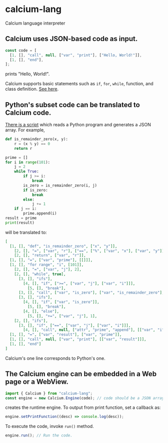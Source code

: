 # calcium-lang

Calcium language interpreter

## Calcium uses JSON-based code as input.

```javascript
const code = [
  [1, [], "call", null, ["var", "print"], ["Hello, World!"]],
  [1, [], "end"],
];
```

prints "Hello, World!".

Calcium supports basic statements such as `if`, `for`, `while`, function, and class definition. [See here](https://sites.google.com/view/calcium-lang/commands).

## Python's subset code can be translated to Calcium code.

[There is a script](https://github.com/0xCAF2/python2calcium) which reads a Python program and generates a JSON array. For example,

```python
def is_remainder_zero(x, y):
    r = (x % y) == 0
    return r

prime = []
for i in range(101):
    j = 2
    while True:
        if j >= i:
            break
        is_zero = is_remainder_zero(i, j)
        if is_zero:
            break
        else:
            j += 1
    if j == i:
        prime.append(i)
result = prime
print(result)
```

will be translated to:

```json
[
  [1, [], "def", "is_remainder_zero", ["x", "y"]],
    [2, [], "=", ["var", "r"], ["==", ["%", ["var", "x"], ["var", "y"]], 0]],
    [2, [], "return", ["var", "r"]],
  [1, [], "=", ["var", "prime"], [[]]],
  [1, [], "for range", "i", [101]],
    [2, [], "=", ["var", "j"], 2],
    [2, [], "while", true],
      [3, [], "ifs"],
        [4, [], "if", [">=", ["var", "j"], ["var", "i"]]],
          [5, [], "break"],
      [3, [], "call", ["var", "is_zero"], ["var", "is_remainder_zero"], [["var", "i"], ["var", "j"]]],
      [3, [], "ifs"],
        [4, [], "if", ["var", "is_zero"]],
          [5, [], "break"],
        [4, [], "else"],
          [5, [], "+=", ["var", "j"], 1],
    [2, [], "ifs"],
      [3, [], "if", ["==", ["var", "j"], ["var", "i"]]],
        [4, [], "call", null, ["attr", "prime", "append"], [["var", "i"]]],
  [1, [], "=", ["var", "result"], ["var", "prime"]],
  [1, [], "call", null, ["var", "print"], [["var", "result"]]],
  [1, [], "end"]
]
```

Calcium's one line corresponds to Python's one.

## The Calcium engine can be embedded in a Web page or a WebView.

```javascript
import { Calcium } from "calcium-lang";
const engine = new Calcium.Engine(code); // code should be a JSON array.
```

creates the runtime engine. To output from print function, set a callback as:

```javascript
engine.setPrintFunction((desc) => console.log(desc));
```

To execute the code, invoke `run()` method.

```javascript
engine.run(); // Run the code.
```

